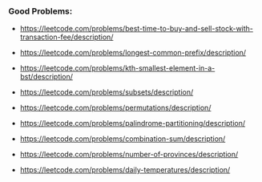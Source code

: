 ### Good Problems:

- https://leetcode.com/problems/best-time-to-buy-and-sell-stock-with-transaction-fee/description/

>

- https://leetcode.com/problems/longest-common-prefix/description/

>

- https://leetcode.com/problems/kth-smallest-element-in-a-bst/description/

>

- https://leetcode.com/problems/subsets/description/

>

- https://leetcode.com/problems/permutations/description/

>

- https://leetcode.com/problems/palindrome-partitioning/description/

>

- https://leetcode.com/problems/combination-sum/description/

>

- https://leetcode.com/problems/number-of-provinces/description/

>

- https://leetcode.com/problems/daily-temperatures/description/
